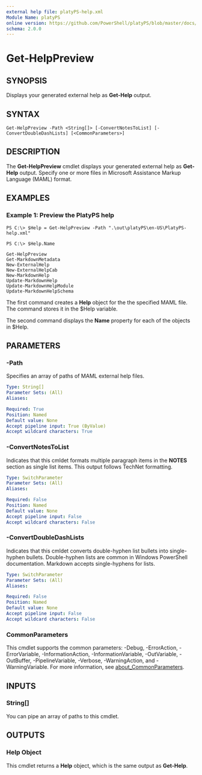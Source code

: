 ```yaml
---
external help file: platyPS-help.xml
Module Name: platyPS
online version: https://github.com/PowerShell/platyPS/blob/master/docs/Get-HelpPreview.md
schema: 2.0.0
---
```


# Get-HelpPreview

## SYNOPSIS
Displays your generated external help as **Get-Help** output.

## SYNTAX

```
Get-HelpPreview -Path <String[]> [-ConvertNotesToList] [-ConvertDoubleDashLists] [<CommonParameters>]
```

## DESCRIPTION
The **Get-HelpPreview** cmdlet displays your generated external help as **Get-Help** output.
Specify one or more files in Microsoft Assistance Markup Language (MAML) format.

## EXAMPLES

### Example 1: Preview the PlatyPS help
```
PS C:\> $Help = Get-HelpPreview -Path ".\out\platyPS\en-US\PlatyPS-help.xml"

PS C:\> $Help.Name

Get-HelpPreview
Get-MarkdownMetadata
New-ExternalHelp
New-ExternalHelpCab
New-MarkdownHelp
Update-MarkdownHelp
Update-MarkdownHelpModule
Update-MarkdownHelpSchema
```

The first command creates a **Help** object for the the specified MAML file.
The command stores it in the $Help variable.

The second command displays the **Name** property for each of the objects in $Help.

## PARAMETERS

### -Path
Specifies an array of paths of MAML external help files.

```yaml
Type: String[]
Parameter Sets: (All)
Aliases:

Required: True
Position: Named
Default value: None
Accept pipeline input: True (ByValue)
Accept wildcard characters: True
```

### -ConvertNotesToList
Indicates that this cmldet formats multiple paragraph items in the **NOTES** section as single list items.
This output follows TechNet formatting.

```yaml
Type: SwitchParameter
Parameter Sets: (All)
Aliases:

Required: False
Position: Named
Default value: None
Accept pipeline input: False
Accept wildcard characters: False
```

### -ConvertDoubleDashLists
Indicates that this cmldet converts double-hyphen list bullets into single-hyphen bullets.
Double-hyphen lists are common in Windows PowerShell documentation.
Markdown accepts single-hyphens for lists.

```yaml
Type: SwitchParameter
Parameter Sets: (All)
Aliases:

Required: False
Position: Named
Default value: None
Accept pipeline input: False
Accept wildcard characters: False
```

### CommonParameters
This cmdlet supports the common parameters: -Debug, -ErrorAction, -ErrorVariable, -InformationAction, -InformationVariable, -OutVariable, -OutBuffer, -PipelineVariable, -Verbose, -WarningAction, and -WarningVariable. For more information, see [about_CommonParameters](http://go.microsoft.com/fwlink/?LinkID=113216).

## INPUTS

### String[]
You can pipe an array of paths to this cmdlet.

## OUTPUTS

### Help Object
This cmdlet returns a **Help** object, which is the same output as **Get-Help**.

